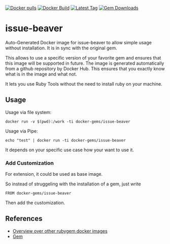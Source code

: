 [![Docker pulls](https://img.shields.io/docker/pulls/rubygem/issue-beaver.svg)](https://hub.docker.com/r/rubygem/issue-beaver/)
[![Docker Build](https://img.shields.io/docker/automated/rubygem/issue-beaver.svg)](https://hub.docker.com/r/rubygem/issue-beaver/)
[![Latest Tag](https://img.shields.io/github/tag/docker-rubygem/issue-beaver.svg)](https://hub.docker.com/r/rubygem/issue-beaver/)
[![Gem Downloads](https://img.shields.io/gem/dt/issue-beaver.svg)](https://rubygems.org/gems/issue-beaver/)
# issue-beaver

Auto-Generated Docker image for issue-beaver to allow simple usage without installation.
It is in sync with the original gem.

This allows to use a specific version of your favorite gem and ensures that this image will be supported in future.
The image is generated automatically from a github repository by Docker Hub.
This ensures that you exactly know what is in the image and what not.

It lets you use Ruby Tools without the need to install ruby on your machine.

## Usage

Usage via file system:

`docker run -v $(pwd):/work -ti docker-gems/issue-beaver`

Usage via Pipe:

`echo "test" | docker run -ti docker-gems/issue-beaver`

It depends on your specific use case how your want to use it.

### Add Customization

For extension, it could be used as base image.

So instead of struggeling with the installation of a gem, just write

`FROM docker-gems/issue-beaver`

Then add the customization.

## References

 - [Overview over other rubygem docker images](https://github.com/thinkbot/docker-rubygem)
 - [Gem](https://rubygems.org/gems/issue-beaver/)
